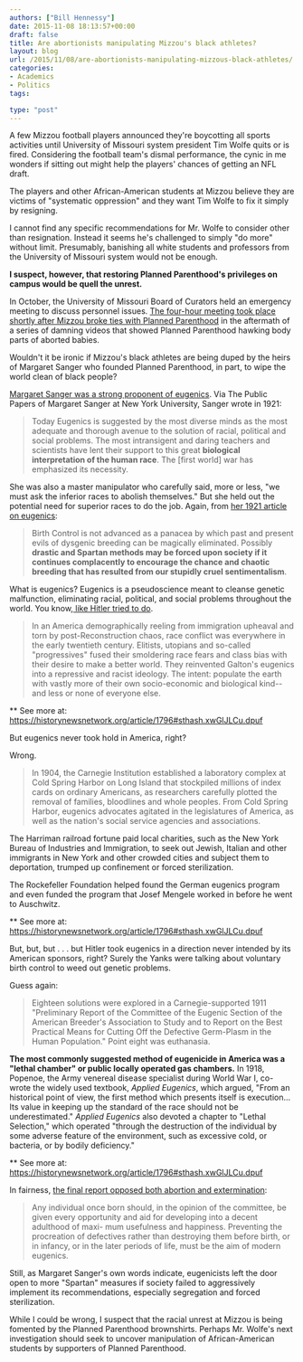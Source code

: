 ```yaml
---
authors: ["Bill Hennessy"]
date: 2015-11-08 18:13:57+00:00
draft: false
title: Are abortionists manipulating Mizzou's black athletes?
layout: blog
url: /2015/11/08/are-abortionists-manipulating-mizzous-black-athletes/
categories:
- Academics
- Politics
tags:

type: "post"
---
```


A few Mizzou football players announced they're boycotting all sports activities until University of Missouri system president Tim Wolfe quits or is fired. Considering the football team's dismal performance, the cynic in me wonders if sitting out might help the players' chances of getting an NFL draft.

The players and other African-American students at Mizzou believe they are victims of "systematic oppression" and they want Tim Wolfe to fix it simply by resigning.

I cannot find any specific recommendations for Mr. Wolfe to consider other than resignation. Instead it seems he's challenged to simply "do more" without limit. Presumably, banishing all white students and professors from the University of Missouri system would not be enough.

**I suspect, however, that restoring Planned Parenthood's privileges on campus would be quell the unrest.**

In October, the University of Missouri Board of Curators held an emergency meeting to discuss personnel issues. [The four-hour meeting took place shortly after Mizzou broke ties with Planned Parenthood](https://www.stltoday.com/news/local/education/closed-door-meeting-triggers-questions-over-mizzou-chancellor-s-fate/article_dca5b95d-133a-5712-a2f4-99447ebf6534.html) in the aftermath of a series of damning videos that showed Planned Parenthood hawking body parts of aborted babies.

Wouldn't it be ironic if Mizzou's black athletes are being duped by the heirs of Margaret Sanger who founded Planned Parenthood, in part, to wipe the world clean of black people?

[Margaret Sanger was a strong proponent of eugenics](https://www.nyu.edu/projects/sanger/webedition/app/documents/show.php?sangerDoc=238946.xml). Via The Public Papers of Margaret Sanger at New York University, Sanger wrote in 1921:



> Today Eugenics is suggested by the most diverse minds as the most adequate and thorough avenue to the solution of racial, political and social problems. The most intransigent and daring teachers and scientists have lent their support to this great **biological interpretation of the human race**. The [first world] war has emphasized its necessity.



She was also a master manipulator who carefully said, more or less, "we must ask the inferior races to abolish themselves." But she held out the potential need for superior races to do the job. Again, from [her 1921 article on eugenics](https://www.nyu.edu/projects/sanger/webedition/app/documents/show.php?sangerDoc=238946.xml):



> Birth Control is not advanced as a panacea by which past and present evils of dysgenic breeding can be magically eliminated. Possibly **drastic and Spartan methods may be forced upon society if it continues complacently to encourage the chance and chaotic breeding that has resulted from our stupidly cruel sentimentalism**.



What is eugenics? Eugenics is a pseudoscience meant to cleanse genetic malfunction, eliminating racial, political, and social problems throughout the world. You know,[ like Hitler tried to do](https://historynewsnetwork.org/article/1796).



> In an America demographically reeling from immigration upheaval and torn by post-Reconstruction chaos, race conflict was everywhere in the early twentieth century. Elitists, utopians and so-called "progressives" fused their smoldering race fears and class bias with their desire to make a better world. They reinvented Galton's eugenics into a repressive and racist ideology. The intent: populate the earth with vastly more of their own socio-economic and biological kind--and less or none of everyone else.






** See more at: https://historynewsnetwork.org/article/1796#sthash.xwGlJLCu.dpuf


But eugenics never took hold in America, right?

Wrong.



> In 1904, the Carnegie Institution established a laboratory complex at Cold Spring Harbor on Long Island that stockpiled millions of index cards on ordinary Americans, as researchers carefully plotted the removal of families, bloodlines and whole peoples. From Cold Spring Harbor, eugenics advocates agitated in the legislatures of America, as well as the nation's social service agencies and associations.

The Harriman railroad fortune paid local charities, such as the New York Bureau of Industries and Immigration, to seek out Jewish, Italian and other immigrants in New York and other crowded cities and subject them to deportation, trumped up confinement or forced sterilization.

The Rockefeller Foundation helped found the German eugenics program and even funded the program that Josef Mengele worked in before he went to Auschwitz.






** See more at: https://historynewsnetwork.org/article/1796#sthash.xwGlJLCu.dpuf


But, but, but . . . but Hitler took eugenics in a direction never intended by its American sponsors, right? Surely the Yanks were talking about voluntary birth control to weed out genetic problems.

Guess again:



> Eighteen solutions were explored in a Carnegie-supported 1911 "Preliminary Report of the Committee of the Eugenic Section of the American Breeder's Association to Study and to Report on the Best Practical Means for Cutting Off the Defective Germ-Plasm in the Human Population." Point eight was euthanasia.

**The most commonly suggested method of eugenicide in America was a "lethal chamber" or public locally operated gas chambers.** In 1918, Popenoe, the Army venereal disease specialist during World War I, co-wrote the widely used textbook, _Applied Eugenics_, which argued, "From an historical point of view, the first method which presents itself is execution… Its value in keeping up the standard of the race should not be underestimated." _Applied Eugenics_ also devoted a chapter to "Lethal Selection," which operated "through the destruction of the individual by some adverse feature of the environment, such as excessive cold, or bacteria, or by bodily deficiency."






** See more at: https://historynewsnetwork.org/article/1796#sthash.xwGlJLCu.dpuf


In fairness, [the final report opposed both abortion and extermination](https://repository.library.georgetown.edu/bitstream/handle/10822/556985/Bulletin10A.pdf?sequence=1&isAllowed=y):












> Any individual once born should, in the opinion of the committee, be given every opportunity and aid for developing into a decent adulthood of maxi- mum usefulness and happiness. Preventing the procreation of defectives rather than destroying them before birth, or in infancy, or in the later periods of life, must be the aim of modern eugenics.












Still, as Margaret Sanger's own words indicate, eugenicists left the door open to more "Spartan" measures if society failed to aggressively implement its recommendations, especially segregation and forced sterilization.

While I could be wrong, I suspect that the racial unrest at Mizzou is being fomented by the Planned Parenthood brownshirts. Perhaps Mr. Wolfe's next investigation should seek to uncover manipulation of African-American students by supporters of Planned Parenthood.
